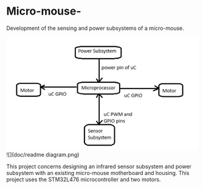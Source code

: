 # Micro-mouse-
Development of the sensing and power subsystems of a micro-mouse.

![](doc/interface.png)
![](doc/readme diagram.png)

This project concerns designing an infrared sensor subsystem and power subsystem with an existing micro-mouse motherboard and housing. This 
project uses the STM32L476 microcontroller and two motors.
